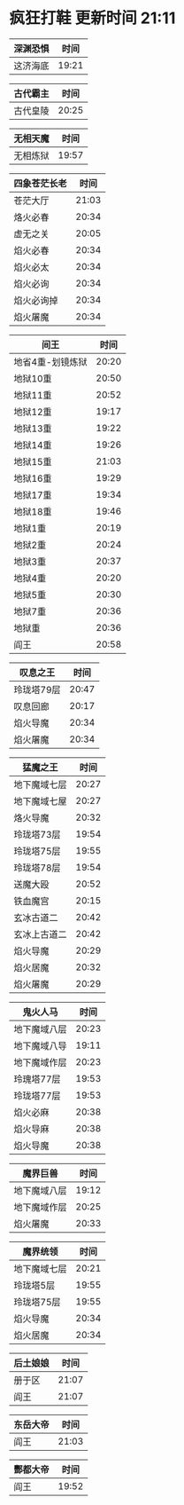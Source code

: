 # 疯狂打鞋 更新时间 21:11

| 深渊恐惧   | 时间    |
|--------|-------|
| 这济海底 | 19:21 |

| 古代霸主   | 时间    |
|--------|-------|
| 古代皇陵 | 20:25 |

| 无相天魔   | 时间    |
|--------|-------|
| 无相炼狱 | 19:57 |

| 四象苍茫长老   | 时间    |
|--------|-------|
| 苍茫大厅 | 21:03 |
| 烙火必春 | 20:34 |
| 虚无之关 | 20:05 |
| 焰火必春 | 20:34 |
| 焰火必太 | 20:34 |
| 焰火必询 | 20:34 |
| 焰火必询掉 | 20:34 |
| 焰火屠魔 | 20:34 |

| 间王   | 时间    |
|--------|-------|
| 地省4重-划镜炼狱 | 20:20 |
| 地狱10重 | 20:50 |
| 地狱11重 | 20:52 |
| 地狱12重 | 19:17 |
| 地狱13重 | 19:22 |
| 地狱14重 | 19:26 |
| 地狱15重 | 21:03 |
| 地狱16重 | 19:29 |
| 地狱17重 | 19:34 |
| 地狱18重 | 19:46 |
| 地狱1重 | 20:19 |
| 地狱2重 | 20:24 |
| 地狱3重 | 20:37 |
| 地狱4重 | 20:20 |
| 地狱5重 | 20:30 |
| 地狱7重 | 20:36 |
| 地狱重 | 20:36 |
| 阎王 | 20:58 |

| 叹息之王   | 时间    |
|--------|-------|
| 玲珑塔79层 | 20:47 |
| 叹息回廊 | 20:17 |
| 焰火导魔 | 20:34 |
| 焰火屠魔 | 20:34 |

| 猛魔之王   | 时间    |
|--------|-------|
| 地下魔域七层 | 20:27 |
| 地下魔域七屋 | 20:27 |
| 烙火导魔 | 20:32 |
| 玲珑塔73层 | 19:54 |
| 玲珑塔75层 | 19:55 |
| 玲珑塔78层 | 19:54 |
| 送魔大殴 | 20:52 |
| 铁血魔宫 | 20:15 |
| 玄冰古道二 | 20:42 |
| 玄冰上古道二 | 20:42 |
| 焰火导魔 | 20:29 |
| 焰火居魔 | 20:32 |
| 焰火屠魔 | 20:29 |

| 鬼火人马   | 时间    |
|--------|-------|
| 地下魔域八层 | 20:23 |
| 地下魔域八导 | 19:11 |
| 地下魔域作层 | 20:23 |
| 玲瑰塔77层 | 19:53 |
| 玲珑塔77层 | 19:53 |
| 焰火必麻 | 20:38 |
| 焰火导麻 | 20:38 |
| 焰火导魔 | 20:38 |

| 魔界巨兽   | 时间    |
|--------|-------|
| 地下魔域八层 | 19:12 |
| 地下魔域作层 | 20:25 |
| 焰火屠魔 | 20:33 |

| 魔界统领   | 时间    |
|--------|-------|
| 地下魔域七层 | 20:21 |
| 玲珑塔5层 | 19:55 |
| 玲珑塔75层 | 19:55 |
| 焰火导魔 | 20:34 |
| 焰火居魔 | 20:34 |

| 后土娘娘   | 时间    |
|--------|-------|
| 册于区 | 21:07 |
| 阎王 | 21:07 |

| 东岳大帝   | 时间    |
|--------|-------|
| 阎王 | 21:03 |

| 酆都大帝   | 时间    |
|--------|-------|
| 阎王 | 19:52 |